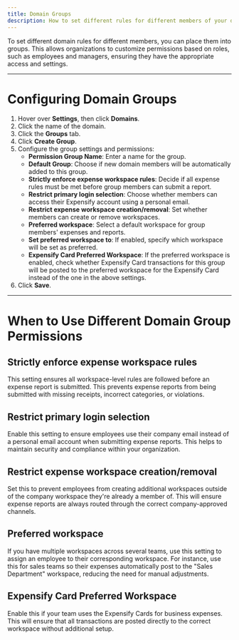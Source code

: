 ```yaml
---
title: Domain Groups
description: How to set different rules for different members of your domain
---
```


To set different domain rules for different members, you can place them into groups. This allows organizations to customize permissions based on roles, such as employees and managers, ensuring they have the appropriate access and settings.  

---
# Configuring Domain Groups  

1. Hover over **Settings**, then click **Domains**.  
2. Click the name of the domain.  
3. Click the **Groups** tab.  
4. Click **Create Group**.  
5. Configure the group settings and permissions:  
   - **Permission Group Name**: Enter a name for the group.  
   - **Default Group**: Choose if new domain members will be automatically added to this group.  
   - **Strictly enforce expense workspace rules**: Decide if all expense rules must be met before group members can submit a report.  
   - **Restrict primary login selection**: Choose whether members can access their Expensify account using a personal email.  
   - **Restrict expense workspace creation/removal**: Set whether members can create or remove workspaces.  
   - **Preferred workspace**: Select a default workspace for group members' expenses and reports.  
   - **Set preferred workspace to**: If enabled, specify which workspace will be set as preferred.  
   - **Expensify Card Preferred Workspace**: If the preferred workspace is enabled, check whether Expensify Card transactions for this group will be posted to the preferred workspace for the Expensify Card instead of the one in the above settings. 
6. Click **Save**.

---
# When to Use Different Domain Group Permissions  

## Strictly enforce expense workspace rules
This setting ensures all workspace-level rules are followed before an expense report is submitted. This prevents expense reports from being submitted with missing receipts, incorrect categories, or violations.  

## Restrict primary login selection
Enable this setting to ensure employees use their company email instead of a personal email account when submitting expense reports. This helps to maintain security and compliance within your organization.  

## Restrict expense workspace creation/removal
Set this to prevent employees from creating additional workspaces outside of the company workspace they're already a member of. This will ensure expense reports are always routed through the correct company-approved channels.  

## Preferred workspace
If you have multiple workspaces across several teams, use this setting to assign an employee to their corresponding workspace. For instance, use this for sales teams so their expenses automatically post to the "Sales Department" workspace, reducing the need for manual adjustments.  

## Expensify Card Preferred Workspace
Enable this if your team uses the Expensify Cards for business expenses. This will ensure that all transactions are posted directly to the correct workspace without additional setup.  
